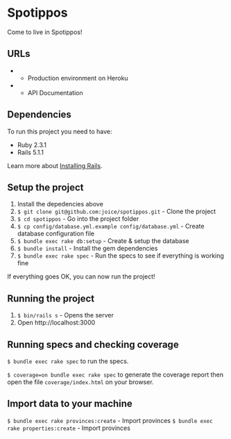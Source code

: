 Spotippos
================

Come to live in Spotippos!

URLs
---------------
* - Production environment on Heroku
* - API Documentation

Dependencies
-------------

To run this project you need to have:

- Ruby 2.3.1
- Rails 5.1.1

Learn more about [Installing Rails](http://railsapps.github.io/installing-rails.html).

Setup the project
---------------
1. Install the depedencies above
2. `$ git clone git@github.com:joice/spotippos.git` - Clone the project
3. `$ cd spotippos` - Go into the project folder
4. `$ cp config/database.yml.example config/database.yml`  - Create database configuration file
5. `$ bundle exec rake db:setup` - Create & setup the database
6. `$ bundle install` - Install the gem dependencies
7. `$ bundle exec rake spec` - Run the specs to see if everything is working fine

If everything goes OK, you can now run the project!

Running the project
-------------------------
1. `$ bin/rails s` - Opens the server
2. Open http://localhost:3000

Running specs and checking coverage
-------------
`$ bundle exec rake spec` to run the specs.

`$ coverage=on bundle exec rake spec` to generate the coverage report then open the file `coverage/index.html` on your browser.

Import data to your machine
----------------
`$ bundle exec rake provinces:create` - Import provinces
`$ bundle exec rake properties:create` - Import provinces
